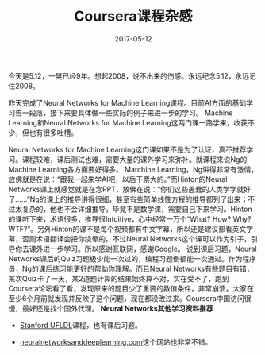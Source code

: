 ﻿---
title: Coursera课程杂感
categories: 机器学习
tags: [机器学习,Coursera]
date: 2017-05-12
toc: true
---
今天是5.12，一晃已经9年。想起2008，说不出来的伤感。永远纪念5.12，永远记住2008。

昨天完成了Neural Networks for Machine Learning课程。目前AI方面的基础学习告一段落，接下来要具体做一些实际的例子来进一步的学习。
Machine Learning和Neural Networks for Machine Learning这两门课一路学来，收获不少，但也有很多吐槽。
<!--more-->
Neural Networks for Machine Learning这门课如果不是为了认证，真不推荐学习。课程较难，课后测试也难，需要大量的课外学习来弥补。就课程来说Ng的Machine Learning各方面要好得多。
Marchine Learning，Ng讲得非常有激情，放佛就是在说：“跟我一起来学AI吧，以后干票大的。”而Hinton的Neural Networks课上就感觉就是在念PPT，放佛在说：“你们这些愚蠢的人类学学就好了……”Ng的课上的推导讲得很细，甚至有些简单线性方程的推导都列了出来；不过太复杂的，他也不会详细推导，毕竟不是数学课，需要自己下来学习。Hinton的课听下来，术语很多，推导很Intuitive，心中经常一万个“What? How? Why? WTF?”。另外Hinton的课不是每个视频都有中文字幕，所以还是建议都看英文字幕，否则术语翻译会把你绕晕的。不过Neural Networks这个课可以作为引子，引导你去课外进一步学习。所以感谢互联网，感谢Google。
说到课后习题，Neural Networks课后的Quiz习题极少能一次过的，编程习题倒都能一次通过。作为程序员，Ng的课后练习能更好的帮助你理解。而且Neural Networks有些题目有错，某次Quiz卡了一天，某2道题计算的结果始终算不对，实在受不了，跑到Coursera论坛看了看，发现原来的题目少了重要的数值条件，非常崩溃。大家在至少6个月前就发现并反映了这个问题，现在都没改过来。Coursera中国访问很慢，最好还是找个国外代理。
**Neural Networks其他学习资料推荐**
- [Stanford UFLDL][1]课程，也有课后习题。
- [neuralnetworksanddeeplearning.com][2]这个网站也非常不错。


  [1]: http://ufldl.stanford.edu/wiki/index.php/UFLDL_Tutorial
  [2]: http://neuralnetworksanddeeplearning.com/